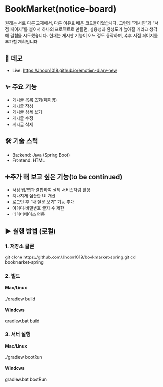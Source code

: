 # BookMarket(notice-board)
원래는 서로 다른 교재에서, 다른 이유로 배운 코드들이었습니다.
그런데 “게시판”과 “서점 페이지”를 붙여서 하나의 프로젝트로 만들면, 실용성과 완성도가 높아질 거라고 생각해 결합을 시도했습니다.
현재는 게시판 기능이 어느 정도 동작하며, 추후 서점 페이지를 추가할 계획입니다.

## 🚀 데모
- Live: https://Jhoon1018.github.io/emotion-diary-new

## ✨ 주요 기능

- 게시글 목록 조회(페이징)
- 게시글 작성
- 게시글 상세 보기
- 게시글 수정
- 게시글 삭제

## 🛠 기술 스택
- Backend: Java (Spring Boot)
- Frontend: HTML

## ➕추가 해 보고 싶은 기능(to be continued)
- 서점 웹/앱과 결합하여 실제 서비스처럼 활용
- 지나치게 심플한 UI 개선
- 로그인 후 “내 질문 보기” 기능 추가
- 아이디·비밀번호 글자 수 제한
- 데이터베이스 연동

## ▶️ 실행 방법 (로컬)
### 1. 저장소 클론
git clone https://github.com/Jhoon1018/bookmarket-spring.git
cd bookmarket-spring

### 2. 빌드
#### Mac/Linux
./gradlew build
#### Windows
gradlew.bat build

### 3. 서버 실행
#### Mac/Linux
./gradlew bootRun
#### Windows
gradlew.bat bootRun